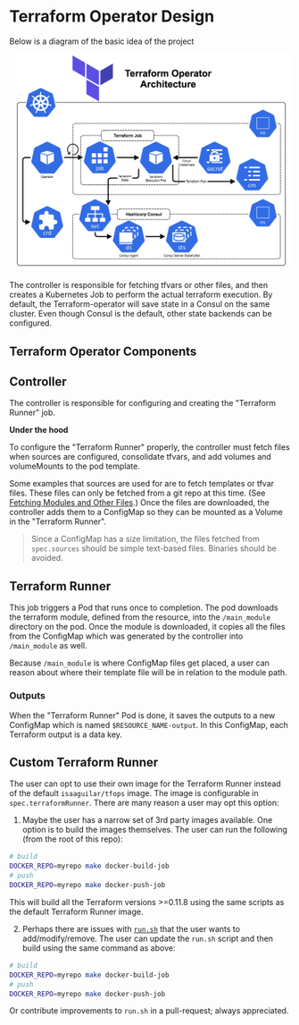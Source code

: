 # Terraform Operator Design

Below is a diagram of the basic idea of the project

![](../tfop_1.png)

The controller is responsible for fetching tfvars or other files, and then creates a Kubernetes Job to perform the actual terraform execution. By default, the Terraform-operator will save state in a Consul on the same cluster. Even though Consul is the default, other state backends can be configured.


## Terraform Operator Components

## Controller

The controller is responsible for configuring and creating the "Terraform Runner" job.

**Under the hood**

To configure the "Terraform Runner" properly, the controller must fetch files when sources are configured, consolidate tfvars, and add volumes and volumeMounts to the pod template. 

Some examples that sources are used for are to fetch templates or tfvar files. These files can only be fetched from a git repo at this time. (See [Fetching Modules and Other Files](modules-and-configs.md).) Once the files are downloaded, the controller adds them to a ConfigMap so they can be mounted as a Volume in the "Terraform Runner".

> Since a ConfigMap has a size limitation, the files fetched from `spec.sources` should be simple text-based files. Binaries should be avoided.


## Terraform Runner

This job triggers a Pod that runs once to completion. The pod downloads the terraform module, defined from the resource, into the `/main_module` directory on the pod. Once the module is downloaded, it copies all the files from the ConfigMap which was generated by the controller into `/main_module` as well. 

Because `/main_module` is where ConfigMap files get placed, a user can reason about where their template file will be in relation to the module path.

### Outputs

When the "Terraform Runner" Pod is done, it saves the outputs to a new ConfigMap which is named `$RESOURCE_NAME-output`.  In this ConfigMap, each Terraform output is a data key. 

## Custom Terraform Runner

The user can opt to use their own image for the Terraform Runner instead of the default `isaaguilar/tfops` image. The image is configurable in `spec.terraformRunner`.  There are many reason a user may opt this option:

1) Maybe the user has a narrow set of 3rd party images available. One option is to build the images themselves. The user can run the following (from the root of this repo):

```bash
# build
DOCKER_REPO=myrepo make docker-build-job
# push
DOCKER_REPO=myrepo make docker-push-job
```

This will build all the Terraform versions >=0.11.8 using the same scripts as the default Terraform Runner image. 

2) Perhaps there are issues with [`run.sh`](../docker/terraform/run.sh) that the user wants to add/modify/remove. The user can update the `run.sh` script and then build using the same command as above:

```bash
# build
DOCKER_REPO=myrepo make docker-build-job
# push
DOCKER_REPO=myrepo make docker-push-job
```

Or contribute improvements to `run.sh` in a pull-request; always appreciated. 
